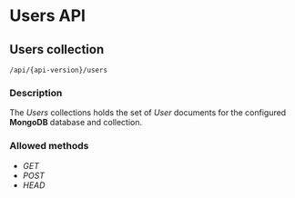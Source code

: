 
# Users API

## Users collection

```
/api/{api-version}/users

```

### Description

The _Users_ collections holds the set of _User_ documents for the configured **MongoDB** database and collection. 


### Allowed methods

- _GET_
- _POST_
- _HEAD_
